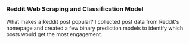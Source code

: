 ### Reddit Web Scraping and Classification Model 

What makes a Reddit post popular? I collected post data from Reddit's homepage and created a few binary prediction models to identify which posts would get the most engagement.